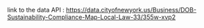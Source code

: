 link to the data API : https://data.cityofnewyork.us/Business/DOB-Sustainability-Compliance-Map-Local-Law-33/355w-xvp2